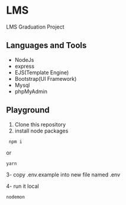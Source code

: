 # LMS

LMS Graduation Project
## Languages and Tools
- NodeJs
- express
- EJS(Template Engine)
- Bootstrap(UI Framework)
- Mysql
- phpMyAdmin

## Playground

1. Clone this repository
2. install node packages
```
 npm i
```
or 
```
yarn
```

3- copy .env.example into new file named .env

4- run it local
```
nodemon
```